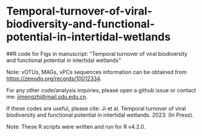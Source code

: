 # Temporal-turnover-of-viral-biodiversity-and-functional-potential-in-intertidal-wetlands
##R code for Figs in manuscript: "Temporal turnover of viral biodiversity and functional potential in intertidal wetlands"

Note: vOTUs, MAGs, vPCs sequences information can be obtained from https://zenodo.org/records/10012334.

For any other code/analysis inquiries, please open a github issue or contact me: jimengzhi@mail.sdu.edu.cn.

If these codes are useful, please cite: Ji et al. Temporal turnover of viral biodiversity and functional potential in intertidal wetlands. 2023. (In Press).

Note: These R scripts were written and run for R v4.2.0. 
